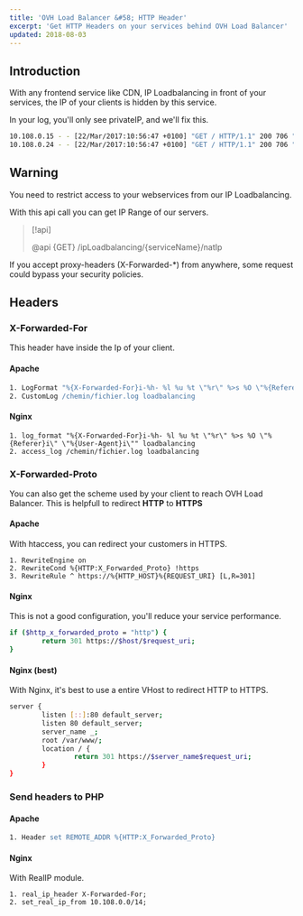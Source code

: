 ```yaml
---
title: 'OVH Load Balancer &#58; HTTP Header'
excerpt: 'Get HTTP Headers on your services behind OVH Load Balancer'
updated: 2018-08-03
---
```



## Introduction
With any frontend service like CDN, IP Loadbalancing in front of your services, the IP of your clients is hidden by this service.

In your log, you'll only see privateIP, and we'll fix this.


```bash
10.108.0.15 - - [22/Mar/2017:10:56:47 +0100] "GET / HTTP/1.1" 200 706 "-" "Mozilla/5.0 (Linux[...]"
10.108.0.24 - - [22/Mar/2017:10:56:47 +0100] "GET / HTTP/1.1" 200 706 "-" "Mozilla/5.0 (Linux[...]"
```


## Warning

You need to restrict access to your webservices from our IP Loadbalancing.

With this api call you can get IP Range of our servers.


> [!api]
>
> @api {GET} /ipLoadbalancing/{serviceName}/natIp
> 
If you accept proxy-headers (X-Forwarded-*) from anywhere, some request could bypass your security policies.


## Headers

### X-Forwarded-For
This header have inside the Ip of your client.


#### Apache

```apache
1. LogFormat "%{X-Forwarded-For}i-%h- %l %u %t \"%r\" %>s %O \"%{Referer}i\" \"%{User-Agent}i\"" loadbalancing
2. CustomLog /chemin/fichier.log loadbalancing
```


#### Nginx

```nginx
1. log_format "%{X-Forwarded-For}i-%h- %l %u %t \"%r\" %>s %O \"%{Referer}i\" \"%{User-Agent}i\"" loadbalancing
2. access_log /chemin/fichier.log loadbalancing
```


### X-Forwarded-Proto
You can also get the scheme used by your client to reach OVH Load Balancer. This is helpfull to redirect **HTTP** to **HTTPS**


#### Apache
With htaccess, you can redirect your customers in HTTPS.


```htaccess
1. RewriteEngine on
2. RewriteCond %{HTTP:X_Forwarded_Proto} !https
3. RewriteRule ^ https://%{HTTP_HOST}%{REQUEST_URI} [L,R=301]
```


#### Nginx
This is not a good configuration, you'll reduce your service performance.


```bash
if ($http_x_forwarded_proto = "http") {
        return 301 https://$host/$request_uri;
}
```


#### Nginx (best)
With Nginx, it's best to use a entire VHost to redirect HTTP to HTTPS.


```bash
server {
        listen [::]:80 default_server;
        listen 80 default_server;
        server_name _;
        root /var/www/;
        location / {
                return 301 https://$server_name$request_uri;
        }
}
```


### Send headers to PHP

#### Apache

```apache
1. Header set REMOTE_ADDR %{HTTP:X_Forwarded_Proto}
```


#### Nginx
With RealIP module.


```nginx
1. real_ip_header X-Forwarded-For;
2. set_real_ip_from 10.108.0.0/14;
```
